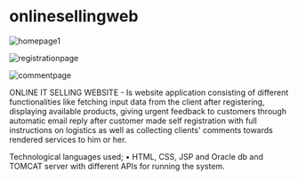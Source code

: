 # onlinesellingweb

![homepage1](https://user-images.githubusercontent.com/52234785/81472942-f5865480-9203-11ea-8e73-e3619b7b5eed.PNG)

![registrationpage](https://user-images.githubusercontent.com/52234785/81473212-96c1da80-9205-11ea-8ead-d90789d20aa7.PNG)

![commentpage](https://user-images.githubusercontent.com/52234785/81473063-d76d2400-9204-11ea-8e52-743a9259aa9e.PNG)



ONLINE IT SELLING WEBSITE - Is website application consisting of different functionalities like fetching input data from the client after registering, displaying available products, giving urgent feedback to customers through automatic email reply after customer made self registration with full instructions on logistics as well as collecting clients' comments towards rendered services to him or her.

Technological languages used;
•	HTML, CSS, JSP and Oracle db  and TOMCAT server with different APIs for running the system.

